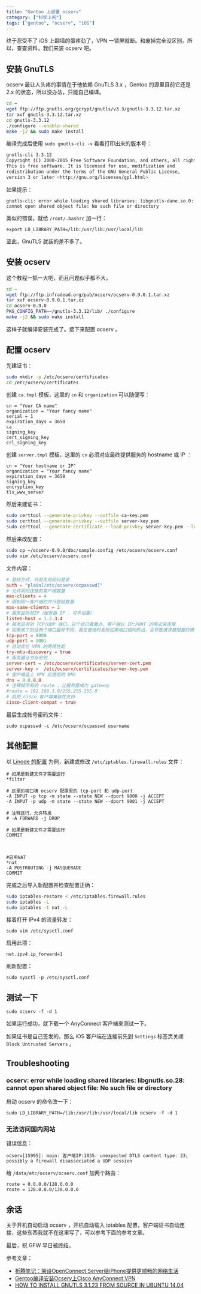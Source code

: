 ```yaml
---
title: "Gentoo 上部署 ocserv"
category: ["科学上网"]
tags: ["gentoo", "ocserv", "iOS"]
---
```


终于忍受不了 iOS 上翻墙的蛋疼劲了，VPN 一锁屏就断。和废掉完全没区别。所以，查查资料，我们来装 ocserv 吧。

## 安装 GnuTLS

ocserv 最让人头疼的事情在于他依赖 GnuTLS 3.x ，Gentoo 的源里目前它还是 2.x 的状态，所以没办法，只能自己编译。

```bash
cd ~
wget ftp://ftp.gnutls.org/gcrypt/gnutls/v3.3/gnutls-3.3.12.tar.xz
tar xvf gnutls-3.3.12.tar.xz
cd gnutls-3.3.12
./configure --enable-shared
make -j2 && sudo make install
```

编译完成后使用 `sudo gnutls-cli -v` 看看打印出来的版本号：

```bash
gnutls-cli 3.3.12
Copyright (C) 2000-2015 Free Software Foundation, and others, all rights reserved.
This is free software. It is licensed for use, modification and
redistribution under the terms of the GNU General Public License,
version 3 or later <http://gnu.org/licenses/gpl.html>
```

如果提示：

    gnutls-cli: error while loading shared libraries: libgnutls-dane.so.0: cannot open shared object file: No such file or directory

类似的错误，就给 `/root/.bashrc` 加一行：

    export LD_LIBRARY_PATH=/lib:/usr/lib:/usr/local/lib

至此，GnuTLS 就装的差不多了。

## 安装 ocserv

这个教程一抓一大吧，而且问题似乎都不大。

```bash
cd ~
wget ftp://ftp.infradead.org/pub/ocserv/ocserv-0.9.0.1.tar.xz
tar xvf ocserv-0.9.0.1.tar.xz
cd ocserv-0.9.0
PKG_CONFIG_PATH=~/gnutls-3.3.12/lib/ ./configure
make -j2 && sudo make install
```

这样子就编译安装完成了。接下来配置 ocserv 。

## 配置 ocserv

先建证书：

```bash
sudo mkdir -p /etc/ocserv/certificates
cd /etc/ocserv/certificates
```

创建 `ca.tmpl` 模板，这里的 `cn` 和 `organization` 可以随便写：

```
cn = "Your CA name"
organization = "Your fancy name"
serial = 1
expiration_days = 3650
ca
signing_key
cert_signing_key
crl_signing_key
```

创建 `server.tmpl` 模板，这里的 `cn` 必须对应最终提供服务的 hostname 或 IP ：

```
cn = "Your hostname or IP"
organization = "Your fancy name"
expiration_days = 3650
signing_key
encryption_key
tls_www_server
```

然后来建证书：

```bash
sudo certtool --generate-privkey --outfile ca-key.pem
sudo certtool --generate-privkey --outfile server-key.pem
sudo certtool --generate-certificate --load-privkey server-key.pem --load-ca-certificate ca-cert.pem --load-ca-privkey ca-key.pem --template server.tmpl --outfile server-cert.pem
```

然后来改配置：

```bash
sudo cp ~/ocserv-0.9.0/doc/sample.config /etc/ocserv/ocserv.conf
sudo vim /etc/ocserv/ocserv.conf
```

文件内容：

```conf
# 登陆方式，目前先用密码登录
auth = "plain[/etc/ocserv/ocpasswd]"
# 允许同时连接的客户端数量
max-clients = 4
# 限制同一客户端的并行登陆数量
max-same-clients = 2
# 服务监听的IP（服务器 IP ，可不设置）
listen-host = 1.2.3.4
# 服务监听的 TCP/UDP 端口，这个自己看着办，客户端以 IP:PORT 的格式来连接
# 如果改了的话两个端口最好不同，我在使用时发现如果端口相同的话，会导致请求被阻塞的情况
tcp-port = 9000
udp-port = 9001
# 自动优化 VPN 的网络性能
try-mtu-discovery = true
# 服务器证书与密钥
server-cert = /etc/ocserv/certificates/server-cert.pem
server-key =  /etc/ocserv/certificates/server-key.pem
# 客户端连上 VPN 后使用的 DNS
dns = 8.8.8.8
# 注释掉所有的 route ，让服务器成为 gateway
#route = 192.168.1.0/255.255.255.0
# 启用 cisco 客户端兼容性支持
cisco-client-compat = true
```

最后生成帐号密码文件：

    sudo ocpasswd -c /etc/ocserv/ocpasswd username

## 其他配置

以 [Linode 的配置](https://www.linode.com/docs/security/securing-your-server#creating-a-firewall) 为例，新建或修改 `/etc/iptables.firewall.rules` 文件：

```iptables
# 如果是新建文件才需要这行
*filter

# 这里的端口填 ocserv 配置里的 tcp-port 和 udp-port
-A INPUT -p tcp -m state --state NEW --dport 9000 -j ACCEPT
-A INPUT -p udp -m state --state NEW --dport 9001 -j ACCEPT

# 注释这行，允许转发
# -A FORWARD -j DROP

# 如果是新建文件才需要这行
COMMIT



#启用NAT
*nat
-A POSTROUTING -j MASQUERADE
COMMIT
```

完成之后导入新配置并检查配置正确：

```bash
sudo iptables-restore < /etc/iptables.firewall.rules
sudo iptables -L
sudo iptables -t nat -L
```

接着打开 IPv4 的流量转发：

    sudo vim /etc/sysctl.conf

启用此项：

    net.ipv4.ip_forward=1

刷新配置：

    sudo sysctl -p /etc/sysctl.conf

## 测试一下

    sudo ocserv -f -d 1

如果运行成功，就下载一个 AnyConnect 客户端来测试一下。

如果证书是自己签发的，那么 iOS 客户端在连接前先到 `Settings` 标签页关闭 `Block Untrusted Servers` 。

## Troubleshooting

### ocserv: error while loading shared libraries: libgnutls.so.28: cannot open shared object file: No such file or directory

启动 ocserv 的命令改一下：

    sudo LD_LIBRARY_PATH=/lib:/usr/lib:/usr/local/lib ocserv -f -d 1

### 无法访问国内网站

错误信息：

    ocserv[15995]: main: 客户端IP:1035: unexpected DTLS content type: 23; possibly a firewall disassociated a UDP session

给 `/data/etc/ocserv/ocserv.conf` 加两个路由：

    route = 0.0.0.0/128.0.0.0
    route = 128.0.0.0/128.0.0.0

## 余话

关于开机自动启动 ocserv ，开机自动载入 iptables 配置，客户端证书自动连接，这些东西我就不在这里写了，可以参考下面的参考文章。

最后，祝 GFW 早日被终结。

参考文章：

* [折腾笔记：架设OpenConnect Server给iPhone提供更顺畅的网络生活](http://bitinn.net/11084/)
* [Gentoo编译安装Ocserv上Cisco AnyConnect VPN](http://blog.ihipop.info/2014/07/4782.html)
* [HOW TO INSTALL GNUTLS 3.1.23 FROM SOURCE IN UBUNTU 14.04](http://www.bauer-power.net/2014/06/how-to-install-gnutls-3123-from-source.html)

